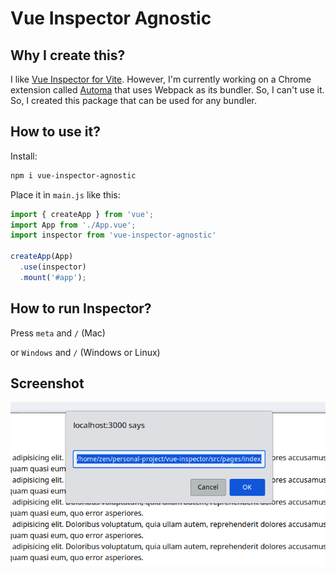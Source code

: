 # Vue Inspector Agnostic

## Why I create this?

I like [Vue Inspector for Vite](https://github.com/webfansplz/vite-plugin-vue-inspector). However, I'm currently working on a Chrome extension called [Automa](https://github.com/AutomaApp/automa) that uses Webpack as its bundler. So, I can't use it. So, I created this package that can be used for any bundler.

## How to use it?

Install:

```bash
npm i vue-inspector-agnostic
```

Place it in `main.js` like this:

```javascript
import { createApp } from 'vue';
import App from './App.vue';
import inspector from 'vue-inspector-agnostic'

createApp(App)
  .use(inspector)
  .mount('#app');
```

## How to run Inspector?

Press `meta` and `/` (Mac) 

or `Windows` and `/` (Windows or Linux)

## Screenshot

<p align='center'>
	<img src='ss.png'/>
</p>